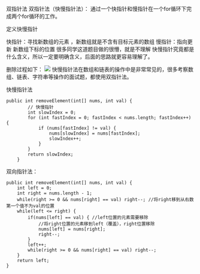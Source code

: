 双指针法
双指针法（快慢指针法）： 通过一个快指针和慢指针在一个for循环下完成两个for循环的工作。

定义快慢指针

快指针：寻找新数组的元素 ，新数组就是不含有目标元素的数组
慢指针：指向更新 新数组下标的位置
很多同学这道题目做的很懵，就是不理解 快慢指针究竟都是什么含义，所以一定要明确含义，后面的思路就更容易理解了。

删除过程如下：
![](https://code-thinking.cdn.bcebos.com/gifs/27.%E7%A7%BB%E9%99%A4%E5%85%83%E7%B4%A0-%E5%8F%8C%E6%8C%87%E9%92%88%E6%B3%95.gif)
快慢指针法在数组和链表的操作中是非常常见的，很多考察数组、链表、字符串等操作的面试题，都使用双指针法。

快慢指针法
```
public int removeElement(int[] nums, int val) {
        // 快慢指针
        int slowIndex = 0;
        for (int fastIndex = 0; fastIndex < nums.length; fastIndex++) {
            if (nums[fastIndex] != val) {
                nums[slowIndex] = nums[fastIndex];
                slowIndex++;
            }
        }
        return slowIndex;
    }
```

双向指针法：
```
public int removeElement(int[] nums, int val) {
    int left = 0;
    int right = nums.length - 1;
    while(right >= 0 && nums[right] == val) right--; //将right移到从右数第一个值不为val的位置
    while(left <= right) {
        if(nums[left] == val) { //left位置的元素需要移除
            //将right位置的元素移到left（覆盖），right位置移除
            nums[left] = nums[right];
            right--;
        }
        left++;
        while(right >= 0 && nums[right] == val) right--;
    }
    return left;
}
```

